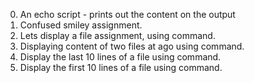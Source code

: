 0. An echo script - prints out the content on the output
1. Confused smiley assignment.
2. Lets display a file assignment, using <cat> command.
3. Displaying content of two files at ago using <cat> command.
4. Display the last 10 lines of a file using <tail> command.
5. Display the first 10 lines of a file using <head> command.
